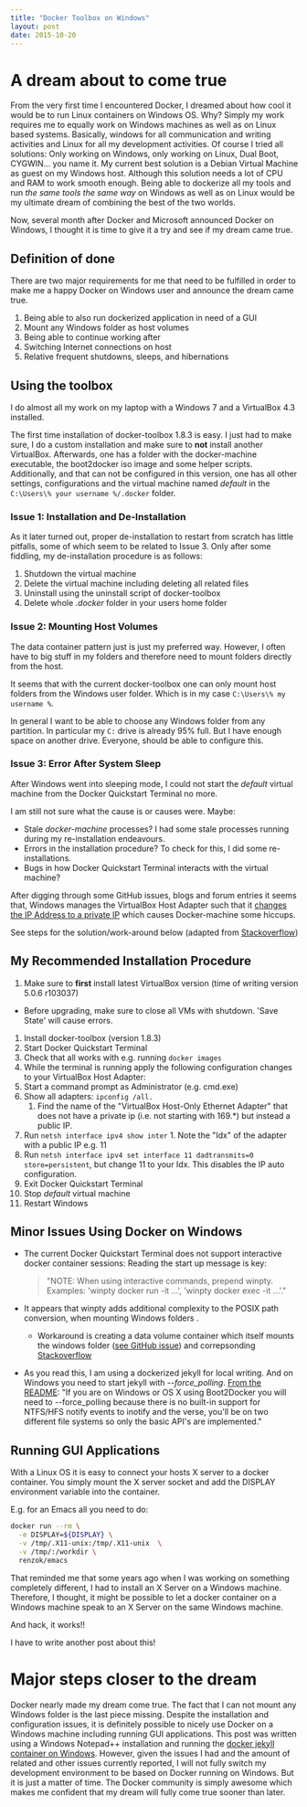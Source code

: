 ```yaml
---
title: "Docker Toolbox on Windows"
layout: post
date: 2015-10-20
---
```


# A dream about to come true 

From the very first time I encountered Docker, 
I dreamed about how cool it would be to run Linux containers on Windows OS. Why? Simply my work requires me to equally work on Windows machines as well as on Linux based systems. Basically, windows for all communication and writing activities and Linux for all my development activities. Of course I tried all solutions: Only working on Windows, only working on Linux, Dual Boot, CYGWIN... you name it. 
My current best solution is a Debian Virtual Machine as guest on my Windows host. Although this solution needs a lot of CPU and RAM to work smooth enough. Being able to dockerize all my tools and run *the same tools the same way* on Windows as well as on Linux would be my ultimate dream of combining the best of the two worlds.

Now, several month after Docker and Microsoft announced Docker on Windows, 
I thought it is time to give it a try and see if my dream came true.

## Definition of done

There are two major requirements for me that need to be fulfilled in order to make me a happy Docker on Windows user and announce the dream came true.

1. Being able to also run dockerized application in need of a GUI
2. Mount any Windows folder as host volumes
3. Being able to continue working after 
  1. Switching Internet connections on host
  1. Relative frequent shutdowns, sleeps, and hibernations
  

## Using the toolbox

I do almost all my work on my laptop with a Windows 7 and a VirtualBox 4.3 installed.

The first time installation of docker-toolbox 1.8.3 is easy. I just had to make sure, I do a custom installation and make sure to **not** install another VirtualBox. Afterwards, one has a folder with the docker-machine executable, the boot2docker iso image and some helper scripts. Additionally, and that can not be configured in this version, one has all other settings, configurations and the virtual machine named *default* in the `C:\Users\% your username %/.docker` folder.
 
### Issue 1: Installation and De-Installation

As it later turned out, proper de-installation to restart from scratch has little pitfalls, some of which seem to be related to Issue 3. Only after some fiddling, my de-installation procedure is as follows:

1. Shutdown the virtual machine
1. Delete the virtual machine including deleting all related files
1. Uninstall using the uninstall script of docker-toolbox
1. Delete whole *.docker* folder in your users home folder

### Issue 2: Mounting Host Volumes

The data container pattern just is just my preferred way. However, I often have to big stuff in my folders and therefore need to mount folders directly from the host.

It seems that with the current docker-toolbox one can only mount host folders from the Windows user folder. Which is in my case `C:\Users\% my username %`.

In general I want to be able to choose any Windows folder from any partition. In particular my `C:` drive is already 95% full. But I have enough space on another drive. Everyone, should be able to configure this.

### Issue 3: Error After System Sleep

After Windows went into sleeping mode, I could not start the *default* virtual machine from the Docker Quickstart Terminal no more.

I am still not sure what the cause is or causes were. Maybe:

  * Stale *docker-machine* processes? I had some stale processes running during my re-installation endeavours. 
  * Errors in the installation procedure? To check for this, I did some re-installations.
  * Bugs in how Docker Quickstart Terminal interacts with the virtual machine?
  
After digging through some GitHub issues, blogs and forum entries it seems that, Windows manages the VirtualBox Host Adapter such that it [changes the IP Address to a private IP](http://lyngtinh.blogspot.ca/2011/12/how-to-disable-autoconfiguration-ipv4.html) which causes Docker-machine some hiccups.

See steps for the solution/work-around below (adapted from [Stackoverflow](http://stackoverflow.com/a/32997115/1934976))


## My Recommended Installation Procedure

1. Make sure to **first** install latest VirtualBox version (time of writing version 5.0.6 r103037)
  * Before upgrading, make sure to close all VMs with shutdown. 'Save State' will cause errors.
1. Install docker-toolbox (version 1.8.3) 
1. Start Docker Quickstart Terminal
1. Check that all works with e.g. running `docker images`
1. While the terminal is running apply the following configuration changes to your VirtualBox Host Adapter:
  1. Start a command prompt as Administrator (e.g. cmd.exe)
  1. Show all adapters: `ipconfig /all.`
		1. Find the name of the "VirtualBox Host-Only Ethernet Adapter" that does not have a private ip (i.e. not starting with 169.*) but instead a public IP.
  1. Run `netsh interface ipv4 show inter` 
    1. Note the "Idx" of the adapter with a public IP e.g. 11
  1. Run `netsh interface ipv4 set interface 11 dadtransmits=0 store=persistent`, but change 11 to your Idx. This disables the IP auto configuration. 
1. Exit Docker Quickstart Terminal
1. Stop *default* virtual machine
1. Restart Windows

## Minor Issues Using Docker on Windows
 
* The current Docker Quickstart Terminal does not support interactive docker container sessions:
  Reading the start up message is key:
  
  > "NOTE: When using interactive commands, prepend winpty. Examples: 'winpty docker run -it ...', 'winpty docker exec -it ...'."

* It appears that winpty adds additional complexity to the POSIX path conversion, when mounting Windows folders .
	* Workaround is creating a data volume container which itself mounts the windows folder ([see GitHub issue](https://github.com/rprichard/winptyhttps://github.com/docker/toolbox/issues/241)) and correpsonding [Stackoverflow](http://stackoverflow.com/a/33151452/1934976) 
* As you read this, I am using a dockerized jekyll for local writing. And on Windows you need to start jekyll with *--force_polling*. [From the README](https://github.com/jekyll/docker#boot2docker-caveats): "If you are on Windows or OS X using Boot2Docker you will need to --force_polling because there is no built-in support for NTFS/HFS notify events to inotify and the verse, you'll be on two different file systems so only the basic API's are implemented."
 
## Running GUI Applications

With a Linux OS it is easy to connect your hosts X server to a docker container. You simply mount the X server socket and add the DISPLAY environment variable into the container.

E.g. for an Emacs all you need to do:

~~~bash
docker run --rm \
  -e DISPLAY=${DISPLAY} \
  -v /tmp/.X11-unix:/tmp/.X11-unix  \
  -v /tmp/:/workdir \
  renzok/emacs
~~~

That reminded me that some years ago when I was working on something completely different, I had to install an X Server on a Windows machine. Therefore, I thought, it might be possible to let a docker container on a Windows machine speak to an X Server on the same Windows machine.

And hack, it works!! 

I have to write another post about this!


# Major steps closer to the dream

Docker nearly made my dream come true. The fact that I can not mount any Windows folder is the last piece missing. Despite the installation and configuration issues, it is definitely possible to nicely use Docker on a Windows machine including running GUI applications. This post was written using a Windows Notepad++ installation and running the [docker jekyll container on Windows](https://hub.docker.com/r/jekyll/jekyll/). 
However, given the issues I had and the amount of related and other issues currently reported, I will not fully switch my development environment to be based on Docker running on Windows. But it is just a matter of time. The Docker community is simply awesome which makes me confident that my dream will fully come true sooner than later.

